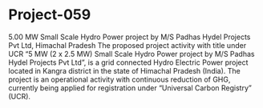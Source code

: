 # Project-059
5.00 MW Small Scale Hydro Power project by M/S Padhas Hydel Projects Pvt Ltd, Himachal Pradesh
The proposed project activity with title under UCR “5 MW (2 x 2.5 MW) Small Scale Hydro Power project by M/S Padhas Hydel Projects Pvt Ltd”, is a grid connected Hydro Electric Power project located in Kangra district in the state of Himachal Pradesh (India). The project is an operational activity with continuous reduction of GHG, currently being applied for registration under “Universal Carbon Registry” (UCR).
